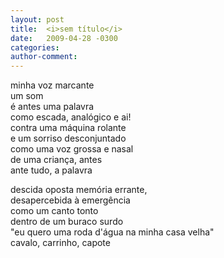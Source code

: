 ```yaml
---
layout: post
title:  <i>sem título</i>
date:   2009-04-28 -0300
categories:
author-comment:
---
```


minha voz marcante<!--more-->  
um som  
é antes uma palavra  
como escada, analógico e ai!  
contra uma máquina rolante  
e um sorriso desconjuntado  
como uma voz grossa e nasal  
de uma criança, antes  
ante tudo, a palavra  

descida oposta memória errante,  
desapercebida à emergência  
como um canto tonto  
dentro de um buraco surdo  
"eu quero uma roda d'água
na minha casa velha"  
cavalo, carrinho, capote    
